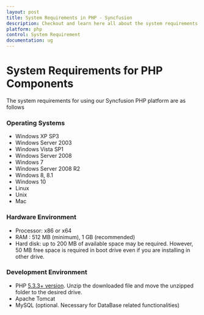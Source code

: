 ```yaml
---
layout: post
title: System Requirements in PHP - Syncfusion
description: Checkout and learn here all about the system requirements needed to use the Syncfusion PHP Components.
platform: php
control: System Requirement
documentation: ug
---
```


# System Requirements for PHP Components

The system requirements for using our Syncfusion PHP platform are as follows

### Operating Systems

* Windows XP SP3
* Windows Server 2003
* Windows Vista SP1
* Windows Server 2008
* Windows 7
* Windows Server 2008 R2
* Windows 8, 8.1
* Windows 10
* Linux
* Unix
* Mac

### Hardware Environment

* Processor: x86 or x64
* RAM : 512 MB (minimum), 1 GB (recommended)
* Hard disk: up to 200 MB of available space may be required. However, 50 MB free space is required in boot drive even if you are installing in other drive.

### Development Environment

* PHP [5.3.3+ version](http://php.net/downloads.php). Unzip the downloaded file and move the unzipped folder to the desired drive.
* Apache Tomcat
* MySQL (optional. Necessary for DataBase related functionalities)

